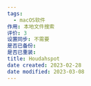 ```yaml
---
tags:
  - macOS软件
作用: 本地文件搜索
评价: 3
设置同步: 不需要
是否已备份:
是否已重装:
title: Houdahspot
date created: 2023-02-28
date modified: 2023-03-08
---
```

